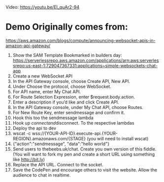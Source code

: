 
Video: https://youtu.be/El_quAr2-94
# Demo Originally comes from: 
https://aws.amazon.com/blogs/compute/announcing-websocket-apis-in-amazon-api-gateway/


1. Show the SAM Template Bookmarked in builders day: https://serverlessrepo.aws.amazon.com/applications/arn:aws:serverlessrepo:us-east-1:729047367331:applications~simple-websockets-chat-app
2. Create a new WebSocket API
1. In the API Gateway console, choose Create API, New API.
2. Under Choose the protocol, choose WebSocket.
3. For API name, enter My Chat API.
4. For Route Selection Expression, enter $request.body.action.
5. Enter a description if you’d like and click Create API.
6. In the API Gateway console, under My Chat API, choose Routes.
7. For New Route Key, enter sendmessage and confirm it.
8. Hook this too the sendmessage lambda
9. Hook up $connect and $disconnect. To the respective lambdas
10. Deploy the api to dev
11. wscat -c wss://{YOUR-API-ID}.execute-api.{YOUR-REGION}.amazonaws.com/{STAGE} (you will need to install wscat)
12. {"action":"sendmessage", "data":"hello world"}
13. Send users to thebeebs.uk/chat. Create you own version of this fiddle. (You will want to fork my pen and create a short URL using something like http://bit.ly)
14. Replace the API URL. Connect to the socket.
15. Save the CodePen and encourage others to visit the website. Allow the audience to chat in realtime. 




